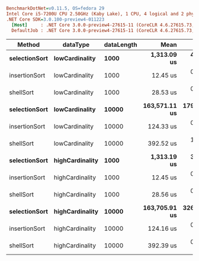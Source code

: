 ``` ini

BenchmarkDotNet=v0.11.5, OS=fedora 29
Intel Core i5-7200U CPU 2.50GHz (Kaby Lake), 1 CPU, 4 logical and 2 physical cores
.NET Core SDK=3.0.100-preview4-011223
  [Host]     : .NET Core 3.0.0-preview4-27615-11 (CoreCLR 4.6.27615.73, CoreFX 4.700.19.21213), 64bit RyuJIT
  DefaultJob : .NET Core 3.0.0-preview4-27615-11 (CoreCLR 4.6.27615.73, CoreFX 4.700.19.21213), 64bit RyuJIT


```
|        Method |        dataType | dataLength |          Mean |       Error |      StdDev |
|-------------- |---------------- |----------- |--------------:|------------:|------------:|
| **selectionSort** |  **lowCardinality** |       **1000** |   **1,313.09 us** |   **4.1910 us** |   **3.9202 us** |
| insertionSort |  lowCardinality |       1000 |      12.45 us |   0.0247 us |   0.0231 us |
|     shellSort |  lowCardinality |       1000 |      28.53 us |   0.0511 us |   0.0426 us |
| **selectionSort** |  **lowCardinality** |      **10000** | **163,571.11 us** | **179.1481 us** | **167.5753 us** |
| insertionSort |  lowCardinality |      10000 |     124.33 us |   0.1378 us |   0.1151 us |
|     shellSort |  lowCardinality |      10000 |     392.52 us |   1.2176 us |   1.0794 us |
| **selectionSort** | **highCardinality** |       **1000** |   **1,313.19 us** |   **3.4946 us** |   **3.2688 us** |
| insertionSort | highCardinality |       1000 |      12.45 us |   0.0258 us |   0.0215 us |
|     shellSort | highCardinality |       1000 |      28.56 us |   0.0768 us |   0.0681 us |
| **selectionSort** | **highCardinality** |      **10000** | **163,705.91 us** | **326.7528 us** | **289.6578 us** |
| insertionSort | highCardinality |      10000 |     124.16 us |   0.2276 us |   0.2017 us |
|     shellSort | highCardinality |      10000 |     392.39 us |   0.6419 us |   0.6004 us |
